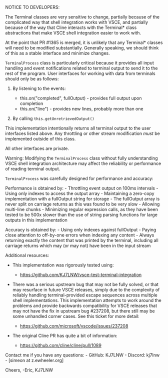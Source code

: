 NOTICE TO DEVELOPERS:

The Terminal classes are very sensitive to change, partially because of
the complicated way that shell integration works with VSCE, and
partially because of the way that Cline interacts with the Terminal\*
class abstractions that make VSCE shell integration easier to work with.

At the point that PR #1365 is merged, it is unlikely that any Terminal\*
classes will need to be modified substantially. Generally speaking, we
should think of this as a stable interface and minimize changes.

`TerminalProcess` class is particularly critical because it
provides all input handling and event notifications related to terminal
output to send it to the rest of the program. User interfaces for working
with data from terminals should only be as follows:

1. By listening to the events:

    - this.on("completed", fullOutput) - provides full output upon completion
    - this.on("line") - provides new lines, probably more than one

2. By calling `this.getUnretrievedOutput()`

This implementation intentionally returns all terminal output to the user
interfaces listed above. Any throttling or other stream modification _must_
be implemented outside of this class.

All other interfaces are private.

Warning: Modifying the `TerminalProcess` class without fully understanding VSCE shell integration architecture may affect the reliability or performance of reading terminal output.

`TerminalProcess` was carefully designed for performance and accuracy:

Performance is obtained by: - Throttling event output on 100ms intervals - Using only indexes to access the output array - Maintaining a zero-copy implementation with a fullOutput string for storage - The fullOutput array is never split on carriage returns
as this was found to be very slow - Allowing multi-line chunks - Minimizing regular expression calls, as they have been tested to be
500x slower than the use of string parsing functions for large outputs
in this implementation

Accuracy is obtained by: - Using only indexes against fullOutput - Paying close attention to off-by-one errors when indexing any content - Always returning exactly the content that was printed by the terminal,
including all carriage returns which may (or may not) have been in the
input stream

Additional resources:

- This implementation was rigorously tested using:

    - https://github.com/KJ7LNW/vsce-test-terminal-integration

- There was a serious upstream bug that may not be fully solved,
  or that may resurface in future VSCE releases, simply due to
  the complexity of reliably handling terminal-provided escape
  sequences across multiple shell implementations. This implementation
  attempts to work around the problems and provide backwards
  compatibility for VSCE releases that may not have the fix in
  upstream bug #237208, but there still may be some unhandled
  corner cases. See this ticket for more detail:

    - https://github.com/microsoft/vscode/issues/237208

- The original Cline PR has quite a bit of information:
    - https://github.com/cline/cline/pull/1089

Contact me if you have any questions: - GitHub: KJ7LNW - Discord: kj7lnw - [simeon at z.ewheeler.org]

Cheers,
-Eric, KJ7LNW

